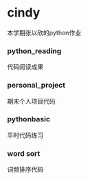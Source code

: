 # cindy
本学期张以欣的python作业
### python_reading
代码阅读成果
### personal_project
期末个人项目代码
### pythonbasic
平时代码练习
### word sort
词频排序代码
